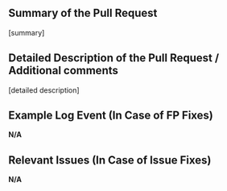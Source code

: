 ## Summary of the Pull Request

[summary]

## Detailed Description of the Pull Request / Additional comments

[detailed description]

## Example Log Event (In Case of FP Fixes)

**N/A**

## Relevant Issues (In Case of Issue Fixes)

**N/A**

